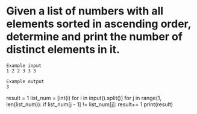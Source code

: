 # Given a list of numbers with all elements sorted in ascending order, determine and print the number of distinct elements in it.

```
Example input
1 2 2 3 3 3

Example output
3
```

result = 1
list_num = [int(i) for i in input().split()]
for j in range(1, len(list_num)):
  if list_num[j - 1] != list_num[j]:
    result+= 1
print(result)
